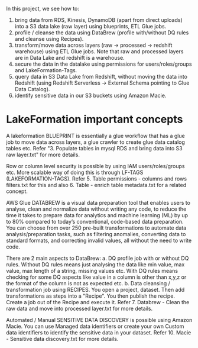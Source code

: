 In this project, we see how to:

1. bring data from RDS, Kinesis, DynamoDB (apart from direct uploads) into a S3 data lake (raw layer) using blueprints, ETL Glue jobs.
2. profile / cleanse the data using DataBrew (profile with/without DQ rules and cleanse using Recipes).
3. transform/move data across layers (raw -> processed -> redshift warehouse) using ETL Glue jobs. Note that raw and processed layers are in Data Lake and redshift is a warehouse.
4. secure the data in the datalake using permissions for users/roles/groups and LakeFormation-Tags.
5. query data in S3 Data Lake from Redshift, without moving the data into Redshift (using Redshift Serverless -> External Schema pointing to Glue Data Catalog).
6. identify sensitive data in our S3 buckets using Amazon Macie.

# LakeFormation important concepts

A lakeformation BLUEPRINT is essentially a glue workflow that has a glue job to move data across layers, a glue crawler to create glue data catalog tables etc. 
Refer "3. Populate tables in mysql RDS and bring data into S3 raw layer.txt" for more details.

Row or column level security is possible by using IAM users/roles/groups etc. 
More scalable way of doing this is through LF-TAGS (LAKEFORMATION-TAGS). 
Refer 5. Table permissions - columns and rows filters.txt for this and also 6. Table - enrich table metadata.txt for a related concept.

AWS Glue DATABREW is a visual data preparation tool that enables users to analyse, clean and normalize data without writing any code, to reduce the time it takes to prepare data for analytics and machine learning (ML) by up to 80% compared to today’s conventional, code-based data preparation. You can choose from over 250 pre-built transformations to automate data analysis/preparation tasks, such as filtering anomalies, converting data to standard formats, and correcting invalid values, all without the need to write code. 

There are 2 main aspects to DataBrew:
a. DQ profile job with or without DQ rules. 
Without DQ rules means just analysing the data like min value, max value, max length of a string, missing values etc.
With DQ rules means checking for some DQ aspects like value in a column is other than x,y,z or the format of the column is not as expected etc.
b. Data cleansing / transformation job using RECIPES.
You open a project, dataset. Then add transformations as steps into a "Recipe". You then publish the recipe. Create a job out of the Recipe and execute it.
Refer 7. Databrew - Clean the raw data and move into processed layer.txt for more details.

Automated / Manual SENSITIVE DATA DISCOVERY is possible using Amazon Macie.
You can use Managed data identifiers or create your own Custom data identifiers to identify the sensitive data in your dataset.
Refer 10. Macie - Sensitive data discovery.txt for more details.
